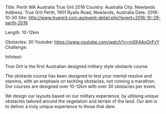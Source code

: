 Title: Perth WA Australia True Grit 2016Country: AustraliaCity: NewlandsAddress: True Grit Perth, 1901 Ryalls Road, Newlands, AustraliaDate: 2016-10-30Site: http://www.truegrit.com.au/event-detail.php?event=2016-10-29-perth-2016

Length: 10-12km
Obstacles: 30Youtube: https://www.youtube.com/watch?v=mXK4AoGrFyYChallenge: 
Infotext:

True Grit is the first Australian designed military style obstacle course

The obstacle course has been designed to test your mental resolve and stamina, with an emphasis on tackling obstacles, not running a marathon. Our courses are designed over 10-12km with over 30 obstacles per event.

We design our layouts based on our military experience, by utilising unique obstacles tailored around the vegetation and terrain of the land. Our aim is to deliver a truly unique experience to those that dare.


